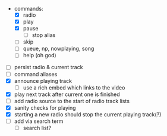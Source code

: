 - commands:
    - [x] radio
    - [x] play
    - [x] pause
        - [ ] stop alias
    - [ ] skip
    - [ ] queue, np, nowplaying, song
    - [ ] help (oh god)
- [ ] persist radio & current track
- [ ] command aliases
- [x] announce playing track
    - [ ] use a rich embed which links to the video
- [x] play next track after current one is finished
- [ ] add radio source to the start of radio track lists
- [x] sanity checks for playing
- [x] starting a new radio should stop the current playing track(?)
- [ ] add via search term
    - [ ] search list?